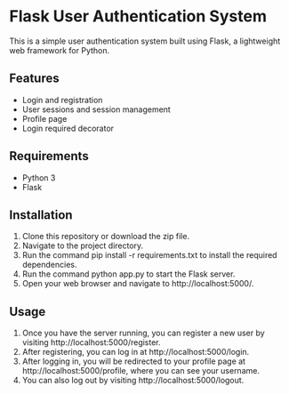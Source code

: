 # Flask User Authentication System
This is a simple user authentication system built using Flask, a lightweight web framework for Python.

## Features
- Login and registration
- User sessions and session management
- Profile page
- Login required decorator

## Requirements
- Python 3
- Flask

## Installation
1. Clone this repository or download the zip file.
2. Navigate to the project directory.
3. Run the command pip install -r requirements.txt to install the required dependencies.
4. Run the command python app.py to start the Flask server.
5. Open your web browser and navigate to http://localhost:5000/.

## Usage
1. Once you have the server running, you can register a new user by visiting http://localhost:5000/register. 
2. After registering, you can log in at http://localhost:5000/login.
3. After logging in, you will be redirected to your profile page at http://localhost:5000/profile, where you can see your username. 
4. You can also log out by visiting http://localhost:5000/logout.

